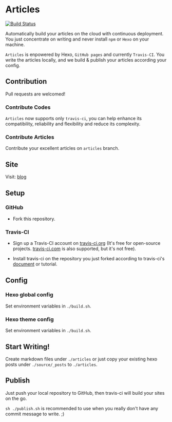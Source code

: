 # Articles

[![Build Status](https://travis-ci.com/cmsax/articles.svg?branch=master)](https://travis-ci.com/cmsax/articles)

Automatically build your articles on the cloud with continuous deployment.
You just concentrate on writing and never install `npm` or `Hexo` on your machine.

`Articles` is enpowered by Hexo, `GitHub pages` and currently `Travis-CI`. You write the articles locally,
and we build & publish your articles according your config.

## Contribution

Pull requests are welcomed!

### Contribute Codes

`Articles` now supports only 
`travis-ci`, you can help enhance its compatibility, reliability
and flexibility and reduce its complexity.

### Contribute Articles

Contribute your excellent articles on `articles` branch.

## Site

Visit: [blog](https://blog.unoiou.com/articles)

## Setup

### GitHub

- Fork this repository.

### Travis-CI

- Sign up a Travis-CI account on [travis-ci.org](https://travis-ci.org)
(It's free for open-source projects. [travis-ci.com](https://travis-ci.com)
is also supported, but it's not free).

- Install travis-ci on the repository you just forked according to travis-ci's
[document](https://docs.travis-ci.com/) or tutorial.

## Config

### Hexo global config

Set environment variables in `./build.sh`.

### Hexo theme config

Set environment variables in `./build.sh`.

## Start Writing!

Create markdown files under `./articles` or just copy your
existing hexo posts under `./source/_posts` to `./articles`.

## Publish

Just push your local repository to GitHub, then travis-ci will
build your sites on the go.

`sh ./publish.sh` is recommended to use when you really don't have
any commit message to write. ;)

